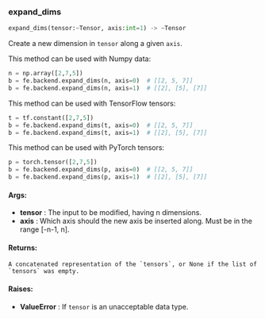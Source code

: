 

### expand_dims
```python
expand_dims(tensor:~Tensor, axis:int=1) -> ~Tensor
```
Create a new dimension in `tensor` along a given `axis`.

This method can be used with Numpy data:
```python
n = np.array([2,7,5])
b = fe.backend.expand_dims(n, axis=0)  # [[2, 5, 7]]
b = fe.backend.expand_dims(n, axis=1)  # [[2], [5], [7]]
```

This method can be used with TensorFlow tensors:
```python
t = tf.constant([2,7,5])
b = fe.backend.expand_dims(t, axis=0)  # [[2, 5, 7]]
b = fe.backend.expand_dims(t, axis=1)  # [[2], [5], [7]]
```

This method can be used with PyTorch tensors:
```python
p = torch.tensor([2,7,5])
b = fe.backend.expand_dims(p, axis=0)  # [[2, 5, 7]]
b = fe.backend.expand_dims(p, axis=1)  # [[2], [5], [7]]
```


#### Args:

* **tensor** :  The input to be modified, having n dimensions.
* **axis** :  Which axis should the new axis be inserted along. Must be in the range [-n-1, n].

#### Returns:
    A concatenated representation of the `tensors`, or None if the list of `tensors` was empty.

#### Raises:

* **ValueError** :  If `tensor` is an unacceptable data type.